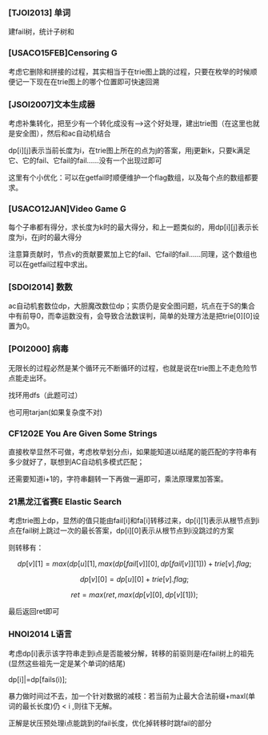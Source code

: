 
### [TJOI2013] 单词

建fail树，统计子树和


### [USACO15FEB]Censoring G

考虑它删除和拼接的过程，其实相当于在trie图上跳的过程，只要在枚举的时候顺便记一下现在在trie图上的哪个位置即可快速回溯


### [JSOI2007]文本生成器

考虑补集转化，把至少有一个转化成没有——>这个好处理，建出trie图（在这里也就是安全图），然后和ac自动机结合

dp[i][j]表示当前长度为i，在trie图上所在的点为j的答案，用j更新k，只要k满足它、它的fail、它fail的fail......没有一个出现过即可

这里有个小优化：可以在getfail时顺便维护一个flag数组，以及每个点的数组都要求。


### [USACO12JAN]Video Game G

每个子串都有得分，求长度为k时的最大得分，和上一题类似的，用dp[i][j]表示长度为i，在j时的最大得分

注意算贡献时，节点v的贡献要累加上它的fail、它fail的fail......同理，这个数组也可以在getfail过程中求出。


### [SDOI2014] 数数

ac自动机套数位dp，大胆魔改数位dp；实质仍是安全图问题，坑点在于S的集合中有前导0，而幸运数没有，会导致合法数误判，简单的处理方法是把trie[0][0]设置为0。

### [POI2000] 病毒

无限长的过程必然是某个循环元不断循环的过程，也就是说在trie图上不走危险节点能走出环。

找环用dfs（此题可过）

也可用tarjan(如果复杂度不对)

### CF1202E You Are Given Some Strings

直接枚举显然不可做，考虑枚举划分点i，如果能知道以i结尾的能匹配的字符串有多少就好了，联想到AC自动机多模式匹配；

还需要知道i+1的，字符串翻转一下再做一遍即可，乘法原理累加答案。

### 21黑龙江省赛E Elastic Search

考虑trie图上dp，显然i的值只能由fail[i]和fa[i]转移过来，dp[i][1]表示从根节点到i点在fail树上跳过一次的最长答案，dp[i][0]表示从根节点到i没跳过的方案

则转移有：

$$dp[v][1]=max(dp[u][1],max(dp[fail[v]][0],dp[fail[v]][1]))+trie[v].flag;$$
	
$$dp[v][0]=dp[u][0]+trie[v].flag;$$
 
$$ret=max(ret,max(dp[v][0],dp[v][1]));$$
 
最后返回ret即可

### HNOI2014 L语言

考虑dp[i]表示该字符串走到i点是否能被分解，转移的前驱则是i在fail树上的祖先(显然这些祖先一定是某个单词的结尾)

dp[i]|=dp[fails(i)];

暴力做时间过不去，加一个针对数据的减枝：若当前为止最大合法前缀+maxl(单词的最长长度)仍 < i ,则往下无解。

正解是状压预处理i点能跳到的fail长度，优化掉转移时跳fail的部分







